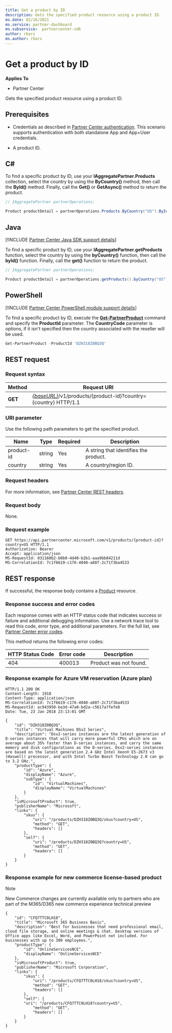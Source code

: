 ```yaml
---
title: Get a product by ID
description: Gets the specified product resource using a product ID.
ms.date: 02/16/2021
ms.service: partner-dashboard
ms.subservice:  partnercenter-sdk
author: rbars
ms.author: rbars
---
```


# Get a product by ID

**Applies To**

- Partner Center

Gets the specified product resource using a product ID.

## Prerequisites

- Credentials as described in [Partner Center authentication](partner-center-authentication.md). This scenario supports authentication with both standalone App and App+User credentials.

- A product ID.

## C\#

To find a specific product by ID, use your **IAggregatePartner.Products** collection, select the country by using the **ByCountry()** method, then call the **ById()** method. Finally, call the **Get()** or **GetAsync()** method to return the product.

```csharp
// IAggregatePartner partnerOperations;

Product productDetail = partnerOperations.Products.ByCountry("US").ById("DZH318Z0BQ3Q").Get();
```

## Java

[!INCLUDE [Partner Center Java SDK support details](<../includes/java-sdk-support.md>)]

To find a specific product by ID, use your **IAggregatePartner.getProducts** function, select the country by using the **byCountry()** function, then call the **byId()** function. Finally, call the **get()** function to return the product.

```java
// IAggregatePartner partnerOperations;

Product productDetail = partnerOperations.getProducts().byCountry("US").byId("DZH318Z0BQ3Q").get();
```

## PowerShell

[!INCLUDE [Partner Center PowerShell module support details](<../includes/powershell-module-support.md>)]

To find a specific product by ID, execute the [**Get-PartnerProduct**](https://github.com/Microsoft/Partner-Center-PowerShell/blob/master/docs/help/Get-PartnerProduct.md) command and specify the **ProductId** parameter. The **CountryCode** parameter is options, if it isn't specified then the country associated with the reseller will be used.

```powershell
Get-PartnerProduct -ProductId 'DZH318Z0BQ3Q'
```

## REST request

### Request syntax

| Method  | Request URI                                                                                   |
|---------|-----------------------------------------------------------------------------------------------|
| **GET** | [*{baseURL}*](partner-center-rest-urls.md)/v1/products/{product-id}?country={country} HTTP/1.1  |

### URI parameter

Use the following path parameters to get the specified product.

| Name                   | Type     | Required | Description                                                     |
|------------------------|----------|----------|-----------------------------------------------------------------|
| product-id             | string   | Yes      | A string that identifies the product.                           |
| country                | string   | Yes      | A country/region ID.                                            |

### Request headers

For more information, see [Partner Center REST headers](headers.md).

### Request body

None.

### Request example

```http
GET https://api.partnercenter.microsoft.com/v1/products/{product-id}?country=US HTTP/1.1
Authorization: Bearer
Accept: application/json
MS-RequestId: 031160b2-b0b0-4d40-b2b1-aaa9bb84211d
MS-CorrelationId: 7c1f6619-c176-4040-a88f-2c71f3ba4533
```

## REST response

If successful, the response body contains a [Product](product-resources.md#product) resource.

### Response success and error codes

Each response comes with an HTTP status code that indicates success or failure and additional debugging information. Use a network trace tool to read this code, error type, and additional parameters. For the full list, see [Partner Center error codes](error-codes.md).

This method returns the following error codes:

| HTTP Status Code     | Error code   | Description                                                                |
|----------------------|--------------|----------------------------------------------------------------------------|
| 404                  | 400013       | Product was not found.                                                     |

### Response example for Azure VM reservation (Azure plan)

```http
HTTP/1.1 200 OK
Content-Length: 1918
Content-Type: application/json
MS-CorrelationId: 7c1f6619-c176-4040-a88f-2c71f3ba4533
MS-RequestId: ac943950-ba3d-47a0-bd2a-c5617a7fefe8
Date: Tue, 23 Jan 2018 23:13:01 GMT

{
    "id": "DZH318Z0BQ3Q",
    "title": "Virtual Machines DSv2 Series",
    "description": "Dsv2-series instances are the latest generation of D-series instances that will carry more powerful CPUs which are on average about 35% faster than D-series instances, and carry the same memory and disk configurations as the D-series. Dsv2-series instances are based on the latest generation 2.4 GHz Intel Xeon® E5-2673 v3 (Haswell) processor, and with Intel Turbo Boost Technology 2.0 can go to 3.2 GHz.",
    "productType": {
        "id": "Azure",
        "displayName": "Azure",
        "subType": {
            "id": "VirtualMachines",
            "displayName": "VirtualMachines"
        }
    },
    "isMicrosoftProduct": true,
    "publisherName": "Microsoft",
    "links": {
        "skus": {
            "uri": "/products/DZH318Z0BQ3Q/skus?country=US",
            "method": "GET",
            "headers": []
        },
        "self": {
            "uri": "/products/DZH318Z0BQ3Q?country=US",
            "method": "GET",
            "headers": []
        }
    }
}
```
### Response example for new commerce license-based product

> [!Note] 
> New Commerce changes are currently available only to partners who are part of the M365/D365 new commerce experience technical preview

```http
{
    "id": "CFQ7TTC0LH18",
    "title": "Microsoft 365 Business Basic",
    "description": "Best for businesses that need professional email, cloud file storage, and online meetings & chat. Desktop versions of Office apps like Excel, Word, and PowerPoint not included. For businesses with up to 300 employees.",
    "productType": {
        "id": "OnlineServicesNCE",
        "displayName": "OnlineServicesNCE"
    },
    "isMicrosoftProduct": true,
    "publisherName": "Microsoft Corporation",
    "links": {
        "skus": {
            "uri": "/products/CFQ7TTC0LH18/skus?country=US",
            "method": "GET",
            "headers": []
        },
        "self": {
        "uri": "/products/CFQ7TTC0LH18?country=US",
            "method": "GET",
            "headers": []
        }
    }
}
```
